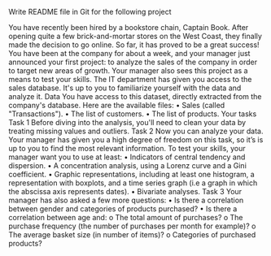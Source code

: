 Write README file in Git for the following project

You have recently been hired by a bookstore chain, Captain Book. After opening quite a few brick-and-mortar stores on the West Coast, they finally made the decision to go online. So far, it has proved to be a great success! 
You have been at the company for about a week, and your manager just announced your first project: to analyze the sales of the company in order to target new areas of growth. Your manager also sees this project as a means to test your skills.
The IT department has given you access to the sales database. It's up to you to familiarize yourself with the data and analyze it.
Data
You have access to this dataset, directly extracted from the company's database. Here are the available files:
•	Sales (called "Transactions").
•	The list of customers.
•	The list of products.
Your tasks
Task 1
Before diving into the analysis, you'll need to clean your data by treating missing values and outliers.
Task 2
Now you can analyze your data. Your manager has given you a high degree of freedom on this task, so it’s is up to you to find the most relevant information. 
To test your skills, your manager want you to use at least:
•	Indicators of central tendency and dispersion.
•	A concentration analysis, using a Lorenz curve and a Gini coefficient.
•	Graphic representations, including at least one histogram, a representation with boxplots, and a time series graph (i.e a graph in which the abscissa axis represents dates).
•	Bivariate analyses.
Task 3
Your manager has also asked a few more questions:
•	Is there a correlation between gender and categories of products purchased?
•	Is there a correlation between age and:
o	The total amount of purchases?
o	The purchase frequency (the number of purchases per month for example)?
o	The average basket size (in number of items)?
o	Categories of purchased products?

